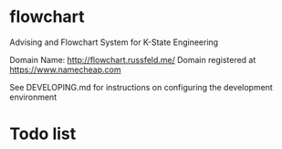 # flowchart
Advising and Flowchart System for K-State Engineering

Domain Name: http://flowchart.russfeld.me/
Domain registered at https://www.namecheap.com

See DEVELOPING.md for instructions on configuring the development environment

# Todo list
